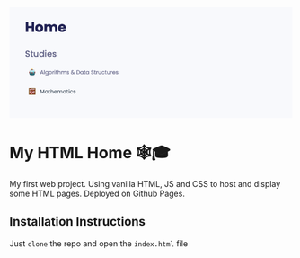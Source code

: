 <p align="center">
<img src="img.png">
</p>

# My HTML Home 🕸️🎓
My first web project. Using vanilla HTML, JS and CSS to host and display some HTML pages. Deployed on Github Pages.

## Installation Instructions
Just `clone` the repo and open the `index.html` file
